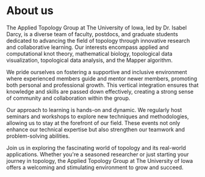 # About us

The Applied Topology Group at The University of Iowa, led by Dr. Isabel Darcy,
is a diverse team of faculty, postdocs, and graduate students dedicated to
advancing the field of topology through innovative research and collaborative
learning. Our interests encompass applied and computational knot theory,
mathematical biology, topological data visualization, topological data
analysis, and the Mapper algorithm.

We pride ourselves on fostering a supportive and inclusive environment where
experienced members guide and mentor newer members, promoting both personal and
professional growth. This vertical integration ensures that knowledge and
skills are passed down effectively, creating a strong sense of community and
collaboration within the group.

Our approach to learning is hands-on and dynamic. We regularly host seminars
and workshops to explore new techniques and methodologies, allowing us to stay
at the forefront of our field. These events not only enhance our technical
expertise but also strengthen our teamwork and problem-solving abilities.

Join us in exploring the fascinating world of topology and its real-world
applications. Whether you're a seasoned researcher or just starting your
journey in topology, the Applied Topology Group at The University of Iowa
offers a welcoming and stimulating environment to grow and succeed.
